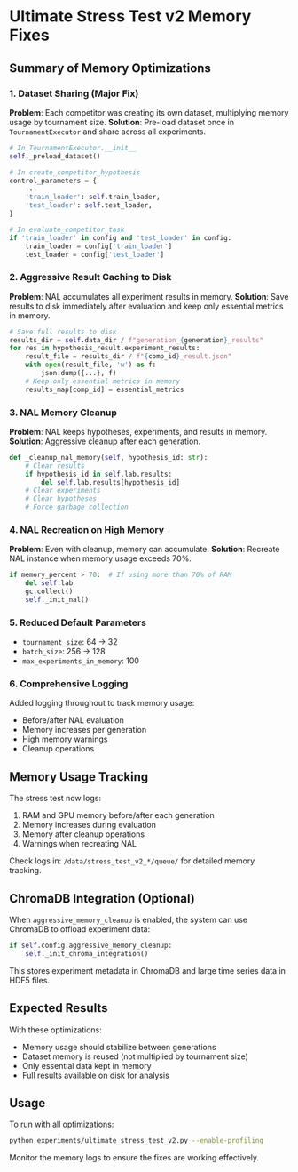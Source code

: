 # Ultimate Stress Test v2 Memory Fixes

## Summary of Memory Optimizations

### 1. Dataset Sharing (Major Fix)
**Problem**: Each competitor was creating its own dataset, multiplying memory usage by tournament size.
**Solution**: Pre-load dataset once in `TournamentExecutor` and share across all experiments.

```python
# In TournamentExecutor.__init__
self._preload_dataset()

# In create_competitor_hypothesis
control_parameters = {
    ...
    'train_loader': self.train_loader,
    'test_loader': self.test_loader,
}

# In evaluate_competitor_task
if 'train_loader' in config and 'test_loader' in config:
    train_loader = config['train_loader']
    test_loader = config['test_loader']
```

### 2. Aggressive Result Caching to Disk
**Problem**: NAL accumulates all experiment results in memory.
**Solution**: Save results to disk immediately after evaluation and keep only essential metrics in memory.

```python
# Save full results to disk
results_dir = self.data_dir / f"generation_{generation}_results"
for res in hypothesis_result.experiment_results:
    result_file = results_dir / f"{comp_id}_result.json"
    with open(result_file, 'w') as f:
        json.dump({...}, f)
    # Keep only essential metrics in memory
    results_map[comp_id] = essential_metrics
```

### 3. NAL Memory Cleanup
**Problem**: NAL keeps hypotheses, experiments, and results in memory.
**Solution**: Aggressive cleanup after each generation.

```python
def _cleanup_nal_memory(self, hypothesis_id: str):
    # Clear results
    if hypothesis_id in self.lab.results:
        del self.lab.results[hypothesis_id]
    # Clear experiments
    # Clear hypotheses
    # Force garbage collection
```

### 4. NAL Recreation on High Memory
**Problem**: Even with cleanup, memory can accumulate.
**Solution**: Recreate NAL instance when memory usage exceeds 70%.

```python
if memory_percent > 70:  # If using more than 70% of RAM
    del self.lab
    gc.collect()
    self._init_nal()
```

### 5. Reduced Default Parameters
- `tournament_size`: 64 → 32
- `batch_size`: 256 → 128
- `max_experiments_in_memory`: 100

### 6. Comprehensive Logging
Added logging throughout to track memory usage:
- Before/after NAL evaluation
- Memory increases per generation
- High memory warnings
- Cleanup operations

## Memory Usage Tracking

The stress test now logs:
1. RAM and GPU memory before/after each generation
2. Memory increases during evaluation
3. Memory after cleanup operations
4. Warnings when recreating NAL

Check logs in: `/data/stress_test_v2_*/queue/` for detailed memory tracking.

## ChromaDB Integration (Optional)

When `aggressive_memory_cleanup` is enabled, the system can use ChromaDB to offload experiment data:

```python
if self.config.aggressive_memory_cleanup:
    self._init_chroma_integration()
```

This stores experiment metadata in ChromaDB and large time series data in HDF5 files.

## Expected Results

With these optimizations:
- Memory usage should stabilize between generations
- Dataset memory is reused (not multiplied by tournament size)
- Only essential data kept in memory
- Full results available on disk for analysis

## Usage

To run with all optimizations:
```bash
python experiments/ultimate_stress_test_v2.py --enable-profiling
```

Monitor the memory logs to ensure the fixes are working effectively.
